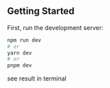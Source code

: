 ## Getting Started

First, run the development server:

```bash
npm run dev
# or
yarn dev
# or
pnpm dev
```

see result in terminal
